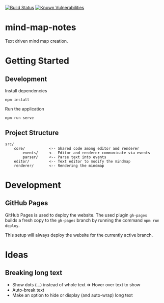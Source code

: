 [![Build Status](https://travis-ci.org/marcoklein/mindnotes.svg?branch=master)](https://travis-ci.org/marcoklein/mindnotes)
[![Known Vulnerabilities](https://snyk.io//test/github/marcoklein/mindnotes/badge.svg?targetFile=package.json)](https://snyk.io//test/github/marcoklein/mindnotes?targetFile=package.json)

# mind-map-notes
Text driven mind map creation.

# Getting Started

## Development

Install dependencies
```
npm install
```

Run the application
```
npm run serve
```

## Project Structure

```
src/
    core/           <-- Shared code among editor and renderer
        events/     <-- Editor and renderer communicate via events
        parser/     <-- Parse text into events
    editor/         <-- Text editor to modify the mindmap
    renderer/       <-- Rendering the mindmap
```

# Development

## GitHub Pages

GitHub Pages is used to deploy the website. The used plugin `gh-pages` builds a fresh copy to the `gh-pages` branch by running the command `npm run deploy`.

This setup will always deploy the website for the currently active branch.

# Ideas

## Breaking long text
* Show dots (...) instead of whole text => Hover over text to show
* Auto-break text
* Make an option to hide or display (and auto-wrap) long text